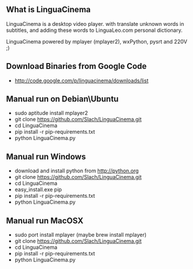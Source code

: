 ## What is LinguaCinema

LinguaCinema is a desktop video player. with translate unknown words in subtitles, and adding these words to LinguaLeo.com personal dictionary.

LinguaCinema powered by mplayer (mplayer2), wxPython, pysrt and 220V ;)

## Download Binaries from Google Code
- http://code.google.com/p/linguacinema/downloads/list

## Manual run on Debian\Ubuntu

- sudo aptitude install mplayer2
- git clone https://github.com/Slach/LinguaCinema.git
- cd LinguaCinema
- pip install -r pip-requirements.txt
- python LinguaCinema.py

## Manual run Windows
- download and install python from http://python.org
- git clone https://github.com/Slach/LinguaCinema.git
- cd LinguaCinema
- easy_install.exe pip
- pip install -r pip-requirements.txt
- python LinguaCinema.py


## Manual run MacOSX
- sudo port install mplayer (maybe brew install mplayer)
- git clone https://github.com/Slach/LinguaCinema.git
- cd LinguaCinema
- pip install -r pip-requirements.txt
- python LinguaCinema.py
